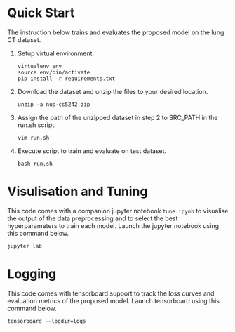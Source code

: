 # Quick Start

The instruction below trains and evaluates the proposed model on the lung CT dataset.

1. Setup virtual environment.
   ```
   virtualenv env
   source env/bin/activate
   pip install -r requirements.txt
   ```
2. Download the dataset and unzip the files to your desired location.
   ```
   unzip -a nus-cs5242.zip
   ```
3. Assign the path of the unzipped dataset in step 2 to SRC_PATH in the run.sh script.

   ```
   vim run.sh
   ```

4. Execute script to train and evaluate on test dataset.
   ```
   bash run.sh
   ```

# Visulisation and Tuning

This code comes with a companion jupyter notebook `tune.ipynb` to visualise the output of the data preprocessing and to select the best hyperparameters to train each model. Launch the jupyter notebook using this command below.

```
jupyter lab
```

# Logging

This code comes with tensorboard support to track the loss curves and evaluation metrics of the proposed model. Launch tensorboard using this command below.

```
tensorboard --logdir=logs
```
